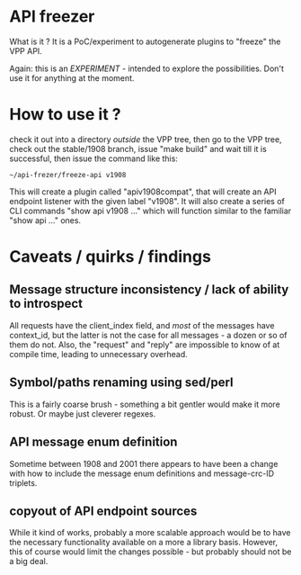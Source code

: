 
# API freezer

What is it ? It is a PoC/experiment to autogenerate plugins to "freeze" the VPP API.

Again: this is an *EXPERIMENT* - intended to explore the possibilities. Don't use it for anything
at the moment.

# How to use it ?

check it out into a directory *outside* the VPP tree, then go to the VPP tree, check out the stable/1908 branch,
issue "make build" and wait till it is successful, then issue the command like this:

```
~/api-frezer/freeze-api v1908
```

This will create a plugin called "apiv1908compat", that will create an API endpoint listener with the
given label "v1908". It will also create a series of CLI commands "show api v1908 ..." which will function
similar to the familiar "show api ..." ones. 

# Caveats / quirks / findings

## Message structure inconsistency / lack of ability to introspect

All requests have the client\_index field, and *most* of the messages have context\_id, but the latter
is not the case for all messages - a dozen or so of them do not. Also, the "request" and "reply" are impossible
to know of at compile time, leading to unnecessary overhead.

## Symbol/paths renaming using sed/perl

This is a fairly coarse brush - something a bit gentler would make it more robust. Or maybe just cleverer regexes.

## API message enum definition

Sometime between 1908 and 2001 there appears to have been a change with how to include the message enum definitions
and message-crc-ID triplets. 

## copyout of API endpoint sources

While it kind of works, probably a more scalable approach would be to have the necessary functionality available
on a more a library basis. However, this of course would limit the changes possible - but probably should not be a big deal.


